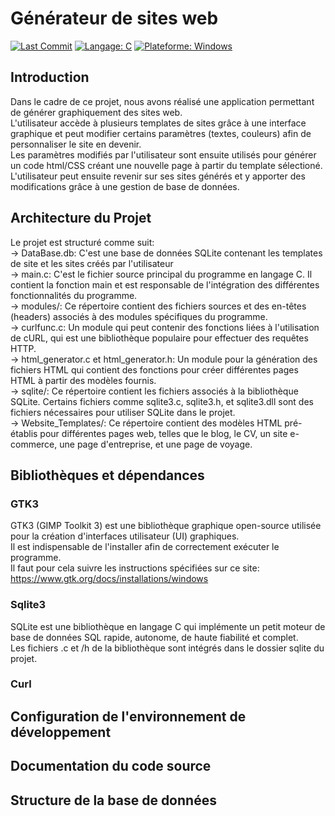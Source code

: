 # Générateur de sites web
[![Last Commit](https://img.shields.io/github/last-commit/votre-utilisateur/votre-projet.svg)](https://github.com/votre-utilisateur/votre-projet/commits/main)
[![Langage: C](https://img.shields.io/badge/Langage-C-blue.svg)](https://fr.wikipedia.org/wiki/C_(langage))
[![Plateforme: Windows](https://img.shields.io/badge/Plateforme-Windows-brightgreen.svg)](https://www.microsoft.com/en-us/windows)

## Introduction
Dans le cadre de ce projet, nous avons réalisé une application permettant de générer graphiquement des sites web.  
L'utilisateur accède à plusieurs templates de sites grâce à une interface graphique et peut modifier certains paramètres (textes, couleurs) afin de personnaliser le site en devenir.  
Les paramètres modifiés par l'utilisateur sont ensuite utilisés pour générer un code html/CSS créant une nouvelle page à partir du template sélectioné.   
L'utilisateur peut ensuite revenir sur ses sites générés et y apporter des modifications grâce à une gestion de base de données.

## Architecture du Projet
Le projet est structuré comme suit:  
-> DataBase.db: C'est une base de données SQLite contenant les templates de site et les sites créés par l'utilisateur  
-> main.c: C'est le fichier source principal du programme en langage C. Il contient la fonction main et est responsable de l'intégration des différentes fonctionnalités du programme.  
-> modules/: Ce répertoire contient des fichiers sources et des en-têtes (headers) associés à des modules spécifiques du programme.  
-> curlfunc.c: Un module qui peut contenir des fonctions liées à l'utilisation de cURL, qui est une bibliothèque populaire pour effectuer des requêtes HTTP.  
-> html_generator.c et html_generator.h: Un module pour la génération des fichiers HTML qui contient des fonctions pour créer différentes pages HTML à partir des modèles fournis.  
-> sqlite/: Ce répertoire contient les fichiers associés à la bibliothèque SQLite. Certains fichiers comme sqlite3.c, sqlite3.h, et sqlite3.dll sont des fichiers nécessaires pour utiliser SQLite dans le projet.  
-> Website_Templates/: Ce répertoire contient des modèles HTML pré-établis pour différentes pages web, telles que le blog, le CV, un site e-commerce, une page d'entreprise, et une page de voyage.

## Bibliothèques et dépendances
### GTK3
GTK3 (GIMP Toolkit 3) est une bibliothèque graphique open-source utilisée pour la création d'interfaces utilisateur (UI) graphiques.  
Il est indispensable de l'installer afin de correctement exécuter le programme.  
Il faut pour cela suivre les instructions spécifiées sur ce site:  
https://www.gtk.org/docs/installations/windows  
### Sqlite3
SQLite est une bibliothèque en langage C qui implémente un petit moteur de base de données SQL rapide, autonome, de haute fiabilité et complet.  
Les fichiers .c et /h de la bibliothèque sont intégrés dans le dossier sqlite du projet.  
### Curl
## Configuration de l'environnement de développement
## Documentation du code source
## Structure de la base de données
